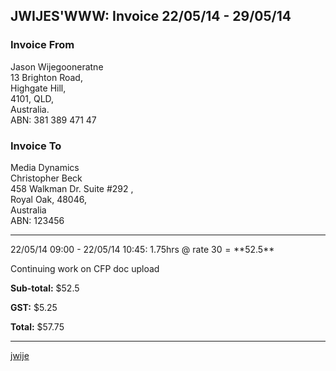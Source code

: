 JWIJES'WWW: Invoice 22/05/14 - 29/05/14
---

### Invoice From

Jason Wijegooneratne  
13 Brighton Road,  
Highgate Hill,  
4101, QLD,  
Australia.  
ABN: 381 389 471 47  

### Invoice To

Media Dynamics  
Christopher Beck  
458 Walkman Dr.
Suite #292
,  
Royal Oak, 48046,  
Australia  
ABN: 123456  

___



22/05/14 09:00 - 22/05/14 10:45: 1.75hrs @ rate $30 = **$52.5**

Continuing work on CFP doc upload


**Sub-total:** $52.5

**GST:** $5.25

**Total:** $57.75

___

[jwije](www.jwije.com)
